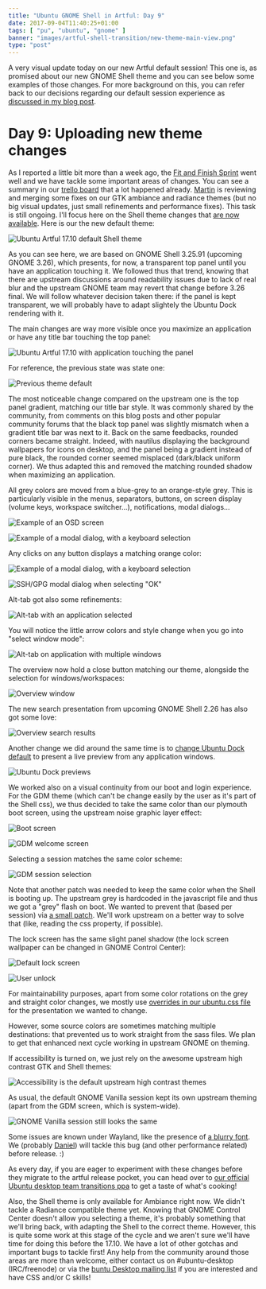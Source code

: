 ```yaml
---
title: "Ubuntu GNOME Shell in Artful: Day 9"
date: 2017-09-04T11:40:25+01:00
tags: [ "pu", "ubuntu", "gnome" ]
banner: "images/artful-shell-transition/new-theme-main-view.png"
type: "post"
---
```



A very visual update today on our new Artful default session! This one is, as promised about our new GNOME Shell theme and you can see below some examples of those changes. For more background on this, you can refer back to our decisions regarding our default session experience as [discussed in my blog post](/2017/08/03/ubuntu--guadec-2017-and-plans-for-gnome-shell-migration/).

# Day 9: Uploading new theme changes

As I reported a little bit more than a week ago, the [Fit and Finish Sprint](/2017/08/25/ubuntu-gnome-shell-in-artful-day-8/) went well and we have tackle some important areas of changes. You can see a summary in our [trello board](https://trello.com/c/Cpt4wwRw/204-london-fit-and-finish-hackfest) that a lot happened already. [Martin](https://twitter.com/flexiondotorg) is reviewing and merging some fixes on our GTK ambiance and radiance themes (but no big visual updates, just small refinements and performance fixes). This task is still ongoing. I'll focus here on the Shell theme changes that [are now available](https://launchpad.net/ubuntu/+source/gnome-shell/3.25.91-0ubuntu3). Here is our the new default theme:

![Ubuntu Artful 17.10 default Shell theme](/images/artful-shell-transition/new-theme-main-view.png)

As you can see here, we are based on GNOME Shell 3.25.91 (upcoming GNOME 3.26), which presents, for now, a transparent top panel until you have an application touching it. We followed thus that trend, knowing that there are upstream discussions around readability issues due to lack of real blur and the upstream GNOME team may revert that change before 3.26 final. We will follow whatever decision taken there: if the panel is kept transparent, we will probably have to adapt slightely the Ubuntu Dock rendering with it.

The main changes are way more visible once you maximize an application or have any title bar touching the top panel:

![Ubuntu Artful 17.10 with application touching the panel](/images/artful-shell-transition/new-theme-maximized-application.png)

For reference, the previous state was state one:

![Previous theme default](/images/artful-shell-transition/friday-18-august-default.png)

The most noticeable change compared on the upstream one is the top panel gradient, matching our title bar style. It was commonly shared by the community, from comments on this blog posts and other popular community forums that the black top panel was slightly mismatch when a gradient title bar was next to it. Back on the same feedbacks, rounded corners became straight. Indeed, with nautilus displaying the background wallpapers for icons on desktop, and the panel being a gradient instead of pure black, the rounded corner seemed misplaced (dark/black uniform corner). We thus adapted this and removed the matching rounded shadow when maximizing an application.

All grey colors are moved from a blue-grey to an orange-style grey. This is particularly visible in the menus, separators, buttons, on screen display (volume keys, workspace switcher…), notifications, modal dialogs…

![Example of an OSD screen](/images/artful-shell-transition/osd.png)

![Example of a modal dialog, with a keyboard selection](/images/artful-shell-transition/quit-dialog.png)

Any clicks on any button displays a matching orange color:

![Example of a modal dialog, with a keyboard selection](/images/artful-shell-transition/quit-dialog-click.png)

![SSH/GPG modal dialog when selecting "OK"](/images/artful-shell-transition/gpg-dialog.png)

Alt-tab got also some refinements:

![Alt-tab with an application selected](/images/artful-shell-transition/alt-tab-application.png)

You will notice the little arrow colors and style change when you go into "select window mode":

![Alt-tab on application with multiple windows](/images/artful-shell-transition/alt-tab-application-multiple-windows.png)

The overview now hold a close button matching our theme, alongside the selection for windows/workspaces:

![Overview window](/images/artful-shell-transition/overview.png)

The new search presentation from upcoming GNOME Shell 2.26 has also got some love:

![Overview search results](/images/artful-shell-transition/overview-search.png)

Another change we did around the same time is to [change Ubuntu Dock default](https://launchpad.net/ubuntu/+source/gnome-shell-extension-ubuntu-dock/0.4) to present a live preview from any application windows.

![Ubuntu Dock previews](/images/artful-shell-transition/ubuntu-dock-previews.png)

We worked also on a visual continuity from our boot and login experience. For the GDM theme (which can't be change easily by the user as it's part of the Shell css), we thus decided to take the same color than our plymouth boot screen, using the upstream noise graphic layer effect:

![Boot screen](/images/artful-shell-transition/boot-screen.png)

![GDM welcome screen](/images/artful-shell-transition/gdm-welcome.png)

Selecting a session matches the same color scheme:

![GDM session selection](/images/artful-shell-transition/gdm-session-choose.png)

Note that another patch was needed to keep the same color when the Shell is booting up. The upstream grey is hardcoded in the javascript file and thus we got a "grey" flash on boot. We wanted to prevent that (based per session) via [a small patch](http://bazaar.launchpad.net/~ubuntu-desktop/gnome-shell/ubuntu/revision/67). We'll work upstream on a better way to solve that (like, reading the css property, if possible).

The lock screen has the same slight panel shadow (the lock screen wallpaper can be changed in GNOME Control Center):

![Default lock screen](/images/artful-shell-transition/default-lock-screen.png)

![User unlock](/images/artful-shell-transition/user-unlock.png)

For maintainability purposes, apart from some color rotations on the grey and straight color changes, we mostly use [overrides in our ubuntu.css file](http://bazaar.launchpad.net/~ubuntu-desktop/gnome-shell/ubuntu/view/head:/debian/ubuntu-session-mods/ubuntu.css?remember=74#L1878) for the presentation we wanted to change.

However, some source colors are sometimes matching multiple destinations: that prevented us to work straight from the sass files. We plan to get that enhanced next cycle working in upstream GNOME on theming.

If accessibility is turned on, we just rely on the awesome upstream high contrast GTK and Shell themes:

![Accessibility is the default upstream high contrast themes](/images/artful-shell-transition/accessibility.png)

As usual, the default GNOME Vanilla session kept its own upstream theming (apart from the GDM screen, which is system-wide).

![GNOME Vanilla session still looks the same](/images/artful-shell-transition/gnome-vanilla-theme.png)

Some issues are known under Wayland, like the presence of [a blurry font](https://bugs.launchpad.net/gnome-shell/+bug/1714459). We (probably [Daniel](https://launchpad.net/~vanvugt)) will tackle this bug (and other performance related) before release. :)

As every day, if you are eager to experiment with these changes before they migrate to the artful release pocket, you can head over to [our official Ubuntu desktop team transitions ppa](https://launchpad.net/~ubuntu-desktop/+archive/ubuntu/transitions) to get a taste of what's cooking!

Also, the Shell theme is only available for Ambiance right now. We didn't tackle a Radiance compatible theme yet. Knowing that GNOME Control Center doesn't allow you selecting a theme, it's probably something that we'll bring back, with adapting the Shell to the correct theme. However, this is quite some work at this stage of the cycle and we aren't sure we'll have time for doing this before the 17.10. We have a lot of other gotchas and important bugs to tackle first! Any help from the community around those areas are more than welcome, either contact us on #ubuntu-desktop (IRC/freenode) or via the [buntu Desktop mailing list](https://lists.ubuntu.com/mailman/listinfo/ubuntu-desktop) if you are interested and have CSS and/or C skills!
